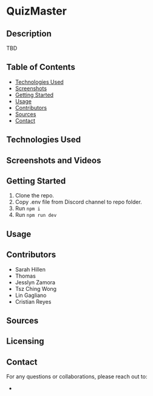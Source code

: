 # QuizMaster

## Description

TBD

## Table of Contents

- [Technologies Used](#technologies-used)
- [Screenshots](#screenshots)
- [Getting Started](#getting-started)
- [Usage](#usage)
- [Contributors](#contributors)
- [Sources](#sources)
- [Contact](#contact)

## Technologies Used

## Screenshots and Videos

## Getting Started

1. Clone the repo.
2. Copy .env file from Discord channel to repo folder.
3. Run `npm i`
4. Run `npm run dev`

## Usage

## Contributors

- Sarah Hillen
- Thomas
- Jesslyn Zamora
- Tsz Ching Wong
- Lin Gagliano
- Cristian Reyes

## Sources

## Licensing

## Contact

For any questions or collaborations, please reach out to:

-

